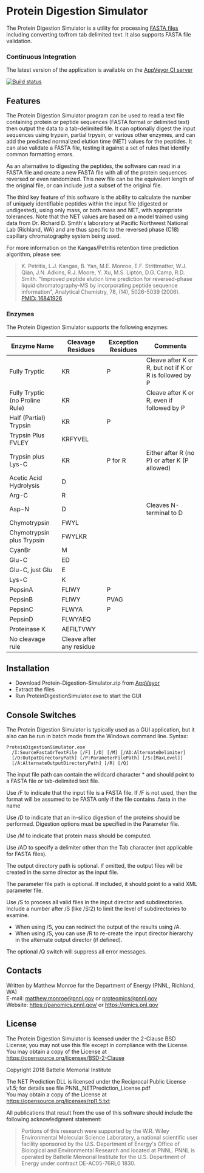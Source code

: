 
# Protein Digestion Simulator

The Protein Digestion Simulator is a utility for processing [FASTA files](https://en.wikipedia.org/wiki/FASTA_format)
including converting to/from tab delimited text.  It also supports FASTA file validation.

### Continuous Integration

The latest version of the application is available on the [AppVeyor CI server](https://ci.appveyor.com/project/PNNLCompMassSpec/protein-digestion-simulator/build/artifacts)

[![Build status](https://ci.appveyor.com/api/projects/status/j6kerul55ql8cd54?svg=true)](https://ci.appveyor.com/project/PNNLCompMassSpec/protein-digestion-simulator)

## Features

The Protein Digestion Simulator program can be used to read a text file containing 
protein or peptide sequences (FASTA format or delimited text) then output the 
data to a tab-delimited file.  It can optionally digest the input sequences 
using trypsin, partial trpysin, or various other enzymes, and can add the predicted 
normalized elution time (NET) values for the peptides.  It can also validate a FASTA file, 
testing it against a set of rules that identify common formatting errors.

As an alternative to digesting the peptides, the software can read in a FASTA file and
create a new FASTA file with all of the protein sequences reversed or even
randomized.  This new file can be the equivalent length of the original file,
or can include just a subset of the original file.

The third key feature of this software is the ability to calculate the number 
of uniquely identifiable peptides within the input file (digested or undigested),
using only mass, or both mass and NET, with appropriate tolerances.  Note that the 
NET values are based on a model trained using data from Dr. Richard D. Smith's
laboratory at Pacific Northwest National Lab (Richland, WA) and are thus specific
to the reversed phase (C18) capillary chromatography system being used.

For more information on the Kangas/Petritis retention time prediction
algorithm, please see:

> K. Petritis, L.J. Kangas, B. Yan, M.E. Monroe, E.F. Strittmatter, W.J. Qian, 
> J.N. Adkins, R.J. Moore, Y. Xu, M.S. Lipton, D.G. Camp, R.D. Smith. 
> "Improved peptide elution time prediction for reversed-phase liquid 
> chromatography-MS by incorporating peptide sequence information",
> Analytical Chemistry, 78, (14), 5026-5039 (2006). \
> [PMID: 16841926](https://www.ncbi.nlm.nih.gov/pubmed/16841926)

### Enzymes

The Protein Digestion Simulator supports the following enzymes:

| Enzyme Name                        |  Cleavage Residues | Exception Residues | Comments                                                 |
|------------------------------------|--------------------|--------------------|----------------------------------------------------------|
| Fully Tryptic                      | KR                 | P                  | Cleave after K or R, but not if K or R is followed by P  |
| Fully Tryptic (no Proline Rule)    | KR                 |                    | Cleave after K or R, even if followed by P               |
| Half (Partial) Trypsin             | KR                 | P                  |                                                          |
| Trypsin Plus FVLEY                 | KRFYVEL            |                    |                                                          |
| Trypsin plus Lys-C                 | KR                 | P for R            | Either after R (no P) or after K (P allowed)             |
| Acetic Acid Hydrolysis             | D                  |                    |                                                          |
| Arg-C                              | R                  |                    |                                                          |
| Asp-N                              | D                  |                    | Cleaves N-terminal to D                                  |
| Chymotrypsin                       | FWYL               |                    |                                                          |
| Chymotrypsin plus Trypsin          | FWYLKR             |                    |                                                          |
| CyanBr                             | M                  |                    |                                                          |
| Glu-C                              | ED                 |                    |                                                          |
| Glu-C, just Glu                    | E                  |                    |                                                          |
| Lys-C                              | K                  |                    |                                                          |
| PepsinA                            | FLIWY              | P                  |                                                          |
| PepsinB                            | FLIWY              | PVAG               |                                                          |
| PepsinC                            | FLWYA              | P                  |                                                          |
| PepsinD                            | FLWYAEQ            |                    |                                                          |
| Proteinase K                       | AEFILTVWY          |                    |                                                          |
| No cleavage rule                   | Cleave after any residue |              |                                                          | 

## Installation

* Download Protein-Digestion-Simulator.zip from [AppVeyor](https://ci.appveyor.com/project/PNNLCompMassSpec/protein-digestion-simulator/build/artifacts)
* Extract the files
* Run ProteinDigestionSimulator.exe to start the GUI

## Console Switches

The Protein Digestion Simulator is typically used as a GUI application, but it also can be run in batch mode from the Windows command line.  Syntax:

```
ProteinDigestionSimulator.exe 
  /I:SourceFastaOrTextFile [/F] [/D] [/M] [/AD:AlternateDelimiter] 
  [/O:OutputDirectoryPath] [/P:ParameterFilePath] [/S:[MaxLevel]] 
  [/A:AlternateOutputDirectoryPath] [/R] [/Q]
```

The input file path can contain the wildcard character * and should point to a FASTA file or tab-delimited text file.

Use /F to indicate that the input file is a FASTA file.  If /F is not used, then the format will be assumed to be FASTA 
only if the file contains .fasta in the name

Use /D to indicate that an in-silico digestion of the proteins should be performed.  Digestion options must be specified in the Parameter file.

Use /M to indicate that protein mass should be computed.

Use /AD to specify a delimiter other than the Tab character (not applicable for FASTA files).

The output directory path is optional.  If omitted, the output files will be created in the same director as the input file.

The parameter file path is optional.  If included, it should point to a valid XML parameter file.

Use /S to process all valid files in the input director and subdirectories. Include a number after /S (like /S:2) to limit the level of subdirectories to examine.
* When using /S, you can redirect the output of the results using /A.
* When using /S, you can use /R to re-create the input director hierarchy in the alternate output director (if defined).

The optional /Q switch will suppress all error messages.

## Contacts

Written by Matthew Monroe for the Department of Energy (PNNL, Richland, WA) \
E-mail: matthew.monroe@pnnl.gov or proteomics@pnnl.gov\
Website: https://panomics.pnnl.gov/ or https://omics.pnl.gov

## License

The Protein Digestion Simulator is licensed under the 2-Clause BSD License; 
you may not use this file except in compliance with the License.  You may obtain 
a copy of the License at https://opensource.org/licenses/BSD-2-Clause

Copyright 2018 Battelle Memorial Institute

The NET Prediction DLL is licensed under the Reciprocal Public License v1.5; 
for details see file PNNL_NETPrediction_License.pdf\
You may obtain a copy of the License at https://opensource.org/licenses/rpl1.5.txt

All publications that result from the use of this software should include 
the following acknowledgment statement:
> Portions of this research were supported by the W.R. Wiley Environmental 
> Molecular Science Laboratory, a national scientific user facility sponsored 
> by the U.S. Department of Energy's Office of Biological and Environmental 
> Research and located at PNNL.  PNNL is operated by Battelle Memorial Institute 
> for the U.S. Department of Energy under contract DE-AC05-76RL0 1830.
